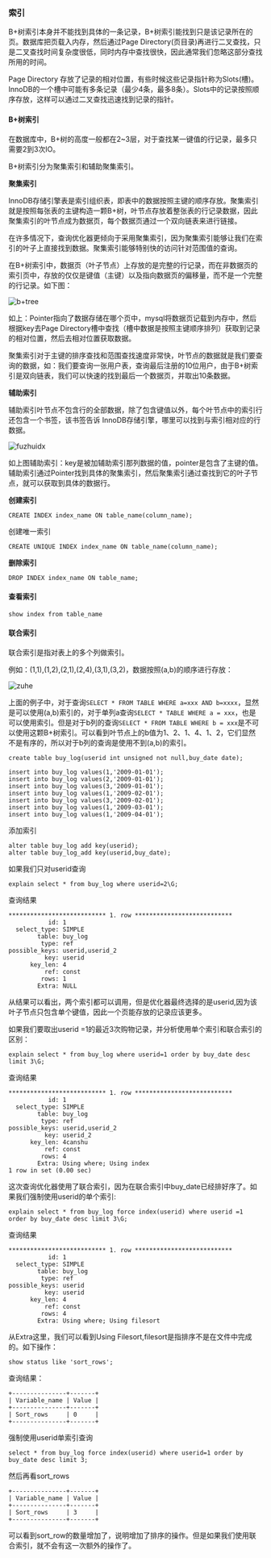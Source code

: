 ### 索引

B+树索引本身并不能找到具体的一条记录，B+树索引能找到只是该记录所在的页。数据库把页载入内存，然后通过Page Directory(页目录)再进行二叉查找，只是二叉查找时间复杂度很低，同时内存中查找很快，因此通常我们忽略这部分查找所用的时间。

Page Directory 存放了记录的相对位置，有些时候这些记录指针称为Slots(槽)。InnoDB的一个槽中可能有多条记录（最少4条，最多8条）。Slots中的记录按照顺序存放，这样可以通过二叉查找迅速找到记录的指针。

#### B+树索引

在数据库中，B+树的高度一般都在2~3层，对于查找某一键值的行记录，最多只需要2到3次IO。

B+树索引分为聚集索引和辅助聚集索引。

**聚集索引**

InnoDB存储引擎表是索引组织表，即表中的数据按照主键的顺序存放。聚集索引就是按照每张表的主键构造一颗B+树，叶节点存放着整张表的行记录数据，因此聚集索引的叶节点成为数据页，每个数据页通过一个双向链表来进行链接。

在许多情况下，查询优化器更倾向于采用聚集索引，因为聚集索引能够让我们在索引的叶子上直接找到数据。聚集索引能够特别快的访问针对范围值的查询。

在B+树索引中，数据页（叶子节点）上存放的是完整的行记录，而在非数据页的索引页中，存放的仅仅是键值（主键）以及指向数据页的偏移量，而不是一个完整的行记录。如下图：

![b+tree](../images/b+tree.png)

如上：Pointer指向了数据存储在哪个页中，mysql将数据页记载到内存中，然后根据key去Page Directory槽中查找（槽中数据是按照主键顺序排列）获取到记录的相对位置，然后去相对位置获取数据。

聚集索引对于主键的排序查找和范围查找速度非常快，叶节点的数据就是我们要查询的数据，如：我们要查询一张用户表，查询最后注册的10位用户，由于B+树索引是双向链表，我们可以快速的找到最后一个数据页，并取出10条数据。

**辅助索引**

辅助索引叶节点不包含行的全部数据，除了包含键值以外，每个叶节点中的索引行还包含一个书签，该书签告诉 InnoDB存储引擎，哪里可以找到与索引相对应的行数据。

![fuzhuidx](../images/fuzhuindx.png)

如上图辅助索引：key是被加辅助索引那列数据的值，pointer是包含了主键的值。辅助索引通过Pointer找到具体的聚集索引，然后聚集索引通过查找到它的叶子节点，就可以获取到具体的数据行。

**创建索引**

```
CREATE INDEX index_name ON table_name(column_name);
```

创建唯一索引

```
CREATE UNIQUE INDEX index_name ON table_name(column_name);
```

**删除索引**

```
DROP INDEX index_name ON table_name;
```

#### 查看索引

````
show index from table_name
````



#### 联合索引

联合索引是指对表上的多个列做索引。

例如：(1,1),(1,2),(2,1),(2,4),(3,1),(3,2)，数据按照(a,b)的顺序进行存放：

![zuhe](../images/zuheindex.png)

上面的例子中，对于查询```SELECT * FROM TABLE WHERE a=xxx AND b=xxxx```，显然是可以使用(a,b)索引的，对于单列a查询```SELECT * TABLE WHERE a = xxx```，也是可以使用索引。但是对于b列的查询```SELECT * FROM TABLE WHERE b = xxx```是不可以使用这颗B+树索引。可以看到叶节点上的b值为1、2、1、4、1、2，它们显然不是有序的，所以对于b列的查询是使用不到(a,b)的索引。

```
create table buy_log(userid int unsigned not null,buy_date date);
```

```
insert into buy_log values(1,'2009-01-01');
insert into buy_log values(2,'2009-01-01');
insert into buy_log values(3,'2009-01-01');
insert into buy_log values(1,'2009-02-01');
insert into buy_log values(3,'2009-02-01');
insert into buy_log values(1,'2009-03-01');
insert into buy_log values(1,'2009-04-01');
```

添加索引

```
alter table buy_log add key(userid);
alter table buy_log_add key(userid,buy_date);
```

如果我们只对userid查询

```
explain select * from buy_log where userid=2\G;
```

查询结果

```
*************************** 1. row ***************************
           id: 1
  select_type: SIMPLE
        table: buy_log
         type: ref
possible_keys: userid,userid_2
          key: userid
      key_len: 4
          ref: const
         rows: 1
        Extra: NULL

```

从结果可以看出，两个索引都可以调用，但是优化器最终选择的是userid,因为该叶子节点只包含单个键值，因此一个页能存放的记录应该更多。

 如果我们要取出userid =1的最近3次购物记录，并分析使用单个索引和联合索引的区别：

```
explain select * from buy_log where userid=1 order by buy_date desc limit 3\G;
```

查询结果

```
*************************** 1. row ***************************
           id: 1
  select_type: SIMPLE
        table: buy_log
         type: ref
possible_keys: userid,userid_2
          key: userid_2
      key_len: 4canshu
          ref: const
         rows: 4
        Extra: Using where; Using index
1 row in set (0.00 sec)
```

这次查询优化器使用了联合索引，因为在联合索引中buy_date已经排好序了。如果我们强制使用userid的单个索引:

```
explain select * from buy_log force index(userid) where userid =1 order by buy_date desc limit 3\G;
```

查询结果

```
*************************** 1. row ***************************
           id: 1
  select_type: SIMPLE
        table: buy_log
         type: ref
possible_keys: userid
          key: userid
      key_len: 4
          ref: const
         rows: 4
        Extra: Using where; Using filesort
```

从Extra这里，我们可以看到Using Filesort,filesort是指排序不是在文件中完成的。如下操作：

```
show status like 'sort_rows';
```

查询结果：

```
+---------------+-------+
| Variable_name | Value |
+---------------+-------+
| Sort_rows     | 0     |
+---------------+-------+
```

强制使用userid单索引查询

```
select * from buy_log force index(userid) where userid=1 order by buy_date desc limit 3;
```

然后再看sort_rows

```
+---------------+-------+
| Variable_name | Value |
+---------------+-------+
| Sort_rows     | 3     |
+---------------+-------+
```

可以看到sort_row的数量增加了，说明增加了排序的操作。但是如果我们使用联合索引，就不会有这一次额外的操作了。





 